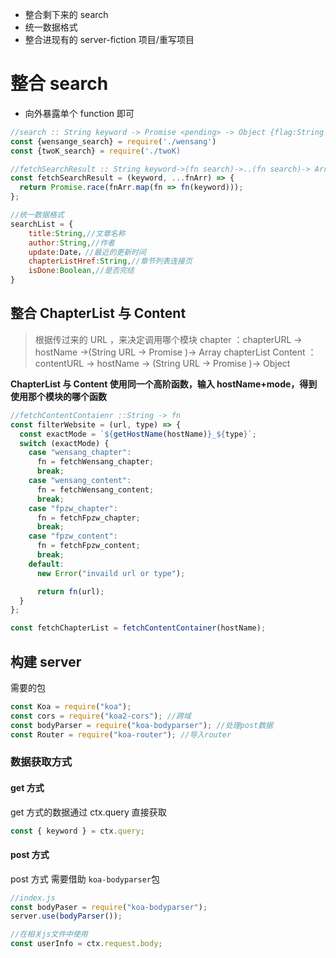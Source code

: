- 整合剩下来的 search
- 统一数据格式
- 整合进现有的 server-fiction 项目/重写项目

# 整合 search

- 向外暴露单个 function 即可

```js
//search :: String keyword -> Promise <pending> -> Object {flag:String ,searchResult:Array}
const {wensange_search} = require('./wensang')
const {twoK_search} = require('./twoK)

//fetchSearchResult :: String keyword->(fn search)->..(fn search)-> Array searchList
const fetchSearchResult = (keyword, ...fnArr) => {
  return Promise.race(fnArr.map(fn => fn(keyword)));
};

//统一数据格式
searchList = {
    title:String,//文章名称
    author:String,//作者
    update:Date，//最近的更新时间
    chapterListHref:String,//章节列表连接页
    isDone:Boolean,//是否完结
}


```

## 整合 ChapterList 与 Content

> 根据传过来的 URL ，来决定调用哪个模块
> chapter ：chapterURL -> hostName ->(String URL -> Promise <Pendign>)-> Array chapterList
> Content ：contentURL -> hostName -> (String URL -> Promise <Pendign>)-> Object

**ChapterList 与 Content 使用同一个高阶函数，输入 hostName+mode，得到使用那个模块的哪个函数**

```js
//fetchContentContaienr ::String -> fn
const filterWebsite = (url, type) => {
  const exactMode = `${getHostName(hostName)}_${type}`;
  switch (exactMode) {
    case "wensang_chapter":
      fn = fetchWensang_chapter;
      break;
    case "wensang_content":
      fn = fetchWensang_content;
      break;
    case "fpzw_chapter":
      fn = fetchFpzw_chapter;
      break;
    case "fpzw_content":
      fn = fetchFpzw_content;
      break;
    default:
      new Error("invaild url or type");

      return fn(url);
  }
};

const fetchChapterList = fetchContentContainer(hostName);
```

## 构建 server

需要的包

```js
const Koa = require("koa");
const cors = require("koa2-cors"); //跨域
const bodyParser = require("koa-bodyparser"); //处理post数据
const Router = require("koa-router"); //导入router
```

### 数据获取方式

#### get 方式

get 方式的数据通过 ctx.query 直接获取

```js
const { keyword } = ctx.query;
```

#### post 方式

post 方式 需要借助 `koa-bodyparser`包

```js
//index.js
const bodyPaser = require("koa-bodyparser");
server.use(bodyParser());

//在相关js文件中使用
const userInfo = ctx.request.body;
```
